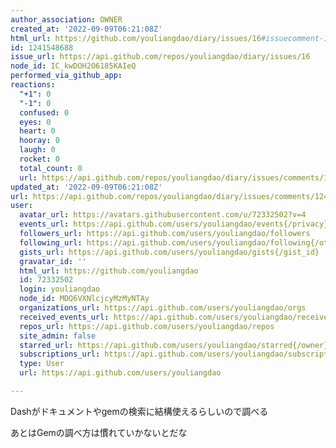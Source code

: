 ```yaml
---
author_association: OWNER
created_at: '2022-09-09T06:21:08Z'
html_url: https://github.com/youliangdao/diary/issues/16#issuecomment-1241548688
id: 1241548688
issue_url: https://api.github.com/repos/youliangdao/diary/issues/16
node_id: IC_kwDOH2O6185KAIeQ
performed_via_github_app: 
reactions:
  "+1": 0
  "-1": 0
  confused: 0
  eyes: 0
  heart: 0
  hooray: 0
  laugh: 0
  rocket: 0
  total_count: 0
  url: https://api.github.com/repos/youliangdao/diary/issues/comments/1241548688/reactions
updated_at: '2022-09-09T06:21:08Z'
url: https://api.github.com/repos/youliangdao/diary/issues/comments/1241548688
user:
  avatar_url: https://avatars.githubusercontent.com/u/72332502?v=4
  events_url: https://api.github.com/users/youliangdao/events{/privacy}
  followers_url: https://api.github.com/users/youliangdao/followers
  following_url: https://api.github.com/users/youliangdao/following{/other_user}
  gists_url: https://api.github.com/users/youliangdao/gists{/gist_id}
  gravatar_id: ''
  html_url: https://github.com/youliangdao
  id: 72332502
  login: youliangdao
  node_id: MDQ6VXNlcjcyMzMyNTAy
  organizations_url: https://api.github.com/users/youliangdao/orgs
  received_events_url: https://api.github.com/users/youliangdao/received_events
  repos_url: https://api.github.com/users/youliangdao/repos
  site_admin: false
  starred_url: https://api.github.com/users/youliangdao/starred{/owner}{/repo}
  subscriptions_url: https://api.github.com/users/youliangdao/subscriptions
  type: User
  url: https://api.github.com/users/youliangdao

---
```

Dashがドキュメントやgemの検索に結構使えるらしいので調べる

あとはGemの調べ方は慣れていかないとだな
